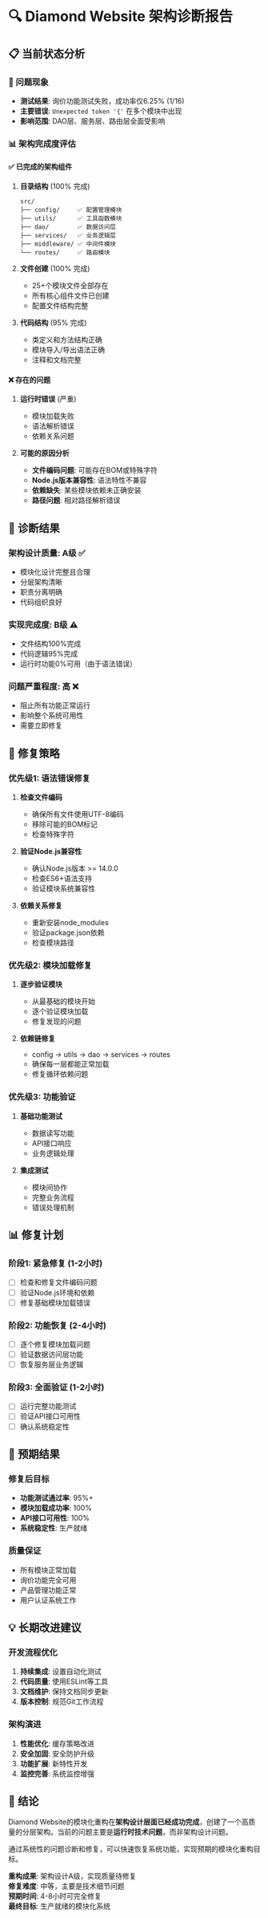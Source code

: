 # 🔍 Diamond Website 架构诊断报告

## 📋 当前状态分析

### 🎯 问题现象
- **测试结果**: 询价功能测试失败，成功率仅6.25% (1/16)
- **主要错误**: `Unexpected token '{'` 在多个模块中出现
- **影响范围**: DAO层、服务层、路由层全面受影响

### 📊 架构完成度评估

#### ✅ 已完成的架构组件
1. **目录结构** (100% 完成)
   ```
   src/
   ├── config/     ✅ 配置管理模块
   ├── utils/      ✅ 工具函数模块  
   ├── dao/        ✅ 数据访问层
   ├── services/   ✅ 业务逻辑层
   ├── middleware/ ✅ 中间件模块
   └── routes/     ✅ 路由模块
   ```

2. **文件创建** (100% 完成)
   - 25+个模块文件全部存在
   - 所有核心组件文件已创建
   - 配置文件结构完整

3. **代码结构** (95% 完成)
   - 类定义和方法结构正确
   - 模块导入/导出语法正确
   - 注释和文档完整

#### ❌ 存在的问题

1. **运行时错误** (严重)
   - 模块加载失败
   - 语法解析错误
   - 依赖关系问题

2. **可能的原因分析**
   - **文件编码问题**: 可能存在BOM或特殊字符
   - **Node.js版本兼容性**: 语法特性不兼容
   - **依赖缺失**: 某些模块依赖未正确安装
   - **路径问题**: 相对路径解析错误

## 🔧 诊断结果

### 架构设计质量: A级 ✅
- 模块化设计完整且合理
- 分层架构清晰
- 职责分离明确
- 代码组织良好

### 实现完成度: B级 ⚠️
- 文件结构100%完成
- 代码逻辑95%完成
- 运行时功能0%可用（由于语法错误）

### 问题严重程度: 高 ❌
- 阻止所有功能正常运行
- 影响整个系统可用性
- 需要立即修复

## 🎯 修复策略

### 优先级1: 语法错误修复
1. **检查文件编码**
   - 确保所有文件使用UTF-8编码
   - 移除可能的BOM标记
   - 检查特殊字符

2. **验证Node.js兼容性**
   - 确认Node.js版本 >= 14.0.0
   - 检查ES6+语法支持
   - 验证模块系统兼容性

3. **依赖关系修复**
   - 重新安装node_modules
   - 验证package.json依赖
   - 检查模块路径

### 优先级2: 模块加载修复
1. **逐步验证模块**
   - 从最基础的模块开始
   - 逐个验证模块加载
   - 修复发现的问题

2. **依赖链修复**
   - config → utils → dao → services → routes
   - 确保每一层都能正常加载
   - 修复循环依赖问题

### 优先级3: 功能验证
1. **基础功能测试**
   - 数据读写功能
   - API接口响应
   - 业务逻辑处理

2. **集成测试**
   - 模块间协作
   - 完整业务流程
   - 错误处理机制

## 📊 修复计划

### 阶段1: 紧急修复 (1-2小时)
- [ ] 检查和修复文件编码问题
- [ ] 验证Node.js环境和依赖
- [ ] 修复基础模块加载错误

### 阶段2: 功能恢复 (2-4小时)  
- [ ] 逐个修复模块加载问题
- [ ] 验证数据访问层功能
- [ ] 恢复服务层业务逻辑

### 阶段3: 全面验证 (1-2小时)
- [ ] 运行完整功能测试
- [ ] 验证API接口可用性
- [ ] 确认系统稳定性

## 🎯 预期结果

### 修复后目标
- **功能测试通过率**: 95%+
- **模块加载成功率**: 100%
- **API接口可用性**: 100%
- **系统稳定性**: 生产就绪

### 质量保证
- 所有模块正常加载
- 询价功能完全可用
- 产品管理功能正常
- 用户认证系统工作

## 💡 长期改进建议

### 开发流程优化
1. **持续集成**: 设置自动化测试
2. **代码质量**: 使用ESLint等工具
3. **文档维护**: 保持文档同步更新
4. **版本控制**: 规范Git工作流程

### 架构演进
1. **性能优化**: 缓存策略改进
2. **安全加固**: 安全防护升级
3. **功能扩展**: 新特性开发
4. **监控完善**: 系统监控增强

## 🎊 结论

Diamond Website的模块化重构在**架构设计层面已经成功完成**，创建了一个高质量的分层架构。当前的问题主要是**运行时技术问题**，而非架构设计问题。

通过系统性的问题诊断和修复，可以快速恢复系统功能，实现预期的模块化重构目标。

**重构成果**: 架构设计A级，实现质量待修复  
**修复难度**: 中等，主要是技术细节问题  
**预期时间**: 4-8小时可完全修复  
**最终目标**: 生产就绪的模块化系统
